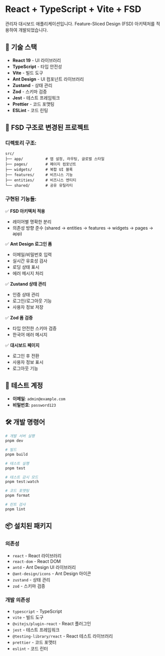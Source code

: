 # React + TypeScript + Vite + FSD

관리자 대시보드 애플리케이션입니다. Feature-Sliced Design (FSD) 아키텍처를 적용하여 개발되었습니다.

## 🚀 기술 스택

- **React 19** - UI 라이브러리
- **TypeScript** - 타입 안전성
- **Vite** - 빌드 도구
- **Ant Design** - UI 컴포넌트 라이브러리
- **Zustand** - 상태 관리
- **Zod** - 스키마 검증
- **Jest** - 테스트 프레임워크
- **Prettier** - 코드 포맷팅
- **ESLint** - 코드 린팅

## 📁 FSD 구조로 변경된 프로젝트

### 디렉토리 구조:

```
src/
├── app/          # 앱 설정, 라우팅, 글로벌 스타일
├── pages/        # 페이지 컴포넌트
├── widgets/      # 복합 UI 블록
├── features/     # 비즈니스 기능
├── entities/     # 비즈니스 엔티티
└── shared/       # 공유 유틸리티
```

### 구현된 기능들:

✅ **FSD 아키텍처 적용**

- 레이어별 명확한 분리
- 의존성 방향 준수 (shared → entities → features → widgets → pages → app)

✅ **Ant Design 로그인 폼**

- 이메일/비밀번호 입력
- 실시간 유효성 검사
- 로딩 상태 표시
- 에러 메시지 처리

✅ **Zustand 상태 관리**

- 인증 상태 관리
- 로그인/로그아웃 기능
- 사용자 정보 저장

✅ **Zod 폼 검증**

- 타입 안전한 스키마 검증
- 한국어 에러 메시지

✅ **대시보드 페이지**

- 로그인 후 전환
- 사용자 정보 표시
- 로그아웃 기능

## 🧪 테스트 계정

- **이메일**: `admin@example.com`
- **비밀번호**: `password123`

## 🛠️ 개발 명령어

```bash
# 개발 서버 실행
pnpm dev

# 빌드
pnpm build

# 테스트 실행
pnpm test

# 테스트 감시 모드
pnpm test:watch

# 코드 포맷팅
pnpm format

# 린트 검사
pnpm lint
```

## 📦 설치된 패키지

### 의존성

- `react` - React 라이브러리
- `react-dom` - React DOM
- `antd` - Ant Design UI 라이브러리
- `@ant-design/icons` - Ant Design 아이콘
- `zustand` - 상태 관리
- `zod` - 스키마 검증

### 개발 의존성

- `typescript` - TypeScript
- `vite` - 빌드 도구
- `@vitejs/plugin-react` - React 플러그인
- `jest` - 테스트 프레임워크
- `@testing-library/react` - React 테스트 라이브러리
- `prettier` - 코드 포맷터
- `eslint` - 코드 린터
